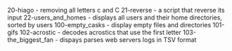 20-hiago - removing all letters c and C
21-reverse - a script that reverse its input
22-users_and_homes - displays all users and their home directories, sorted by users
100-empty_casks - display empty files and directories
101-gifs
102-acrostic - decodes acrostics that use the first letter
103-the_biggest_fan - dispays parses web servers logs in TSV format
